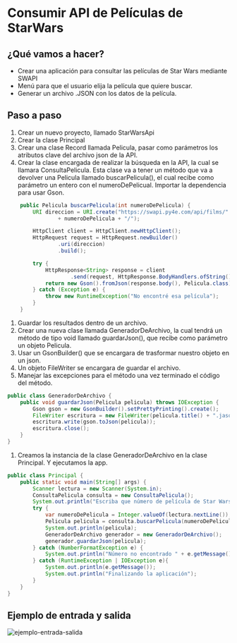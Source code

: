 # Consumir API de Películas de StarWars

## ¿Qué vamos a hacer?

- Crear una aplicación para consultar las películas de Star Wars mediante SWAPI
- Menú para que el usuario elija la película que quiere buscar.
- Generar un archivo .JSON con los datos de la película.

## Paso a paso

1. Crear un nuevo proyecto, llamado StarWarsApi
2. Crear la clase Principal
3. Crear una clase Record llamada Pelicula, pasar como parámetros los atributos clave del archivo json de la API.
4. Crear la clase encargada de realizar la búsqueda en la API, la cual se llamara ConsultaPelicula. Esta clase va a tener un método que va a devolver una Pelicula llamado buscarPelicula(), el cual recibe como parámetro un entero con el numeroDePelicual. Importar la dependencia para usar Gson.

```java
    public Pelicula buscarPelicula(int numeroDePelicula) {
        URI direccion = URI.create("https://swapi.py4e.com/api/films/"
                + numeroDePelicula + "/");

        HttpClient client = HttpClient.newHttpClient();
        HttpRequest request = HttpRequest.newBuilder()
                .uri(direccion)
                .build();

        try {
            HttpResponse<String> response = client
                    .send(request, HttpResponse.BodyHandlers.ofString());
            return new Gson().fromJson(response.body(), Pelicula.class);
        } catch (Exception e) {
            throw new RuntimeException("No encontré esa película");
        }
    }
```

1. Guardar los resultados dentro de un archivo.
2. Crear una nueva clase llamada GeneradorDeArchivo, la cual tendrá un método de tipo void llamado guardarJson(), que recibe como parámetro un objeto Pelicula.
3. Usar un GsonBuilder() que se encargara de trasformar nuestro objeto en un json.
4. Un objeto FileWriter se encargara de guardar el archivo.
5. Manejar las excepciones para el método una vez terminado el código del método.

```java
public class GeneradorDeArchivo {
    public void guardarJson(Pelicula pelicula) throws IOException {
        Gson gson = new GsonBuilder().setPrettyPrinting().create();
        FileWriter escritura = new FileWriter(pelicula.title() + ".jason");
        escritura.write(gson.toJson(pelicula));
        escritura.close();
    }
}
```

1. Creamos la instancia de la clase GeneradorDeArchivo en la clase Principal. Y ejecutamos la app.

```java
public class Principal {
    public static void main(String[] args) {
        Scanner lectura = new Scanner(System.in);
        ConsultaPelicula consulta = new ConsultaPelicula();
        System.out.println("Escriba que número de película de Star Wars quiere consultar");
        try {
            var numeroDePelicula = Integer.valueOf(lectura.nextLine());
            Pelicula pelicula = consulta.buscarPelicula(numeroDePelicula);
            System.out.println(pelicula);
            GeneradorDeArchivo generador = new GeneradorDeArchivo();
            generador.guardarJson(pelicula);
        } catch (NumberFormatException e) {
            System.out.println("Número no encontrado " + e.getMessage());
        } catch (RuntimeException | IOException e){
            System.out.println(e.getMessage());
            System.out.println("Finalizando la aplicación");
        }
    }
}
```

## Ejemplo de entrada y salida

![ejemplo-entrada-salida](https://i.imgur.com/41keok3.png)